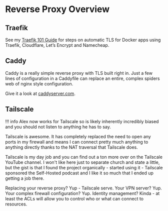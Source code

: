 # Reverse Proxy Overview

## Traefik

See my [Traefik 101 Guide](traefik101.md) for steps on automatic TLS for Docker apps using Traefik, Cloudflare, Let’s Encrypt and Namecheap.

## Caddy

Caddy is a really simple reverse proxy with TLS built right in. Just a few lines of configuration in a Caddyfile can replace an entire, complex spiders web of nginx style configuration.

Give it a look at [caddyserver.com](https://caddyserver.com/).

## Tailscale

!!! info
    Alex now works for Tailscale so is likely inherently incredibly biased and you should not listen to anything he has to say.

Tailscale is awesome. It has completely replaced the need to open any ports in my firewall and means I can connect pretty much anything to anything directly thanks to the NAT traversal that Tailscale does.

Tailscale is my day job and you can find out a ton more over on the Tailscale YouTube channel. I won't like here just to separate church and state a little, but the gist is that I found the project organically - started using it - Tailscale sponsored the Self-Hosted podcast and I like it so much that I ended up getting a job there.

Replacing your reverse proxy? Yup - Tailscale serve. Your VPN server? Yup. Your complex firewall configuration? Yup. Identity management? Kinda - at least the ACLs will allow you to control who or what can connect to resources.
